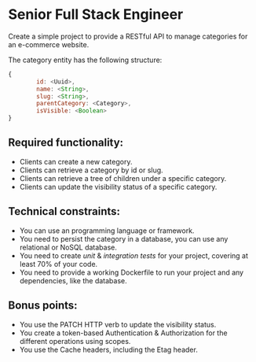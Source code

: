 # Senior Full Stack Engineer

Create a simple project to provide a RESTful API to manage categories for an e-commerce website.

The category entity has the following structure:
```javascript
{
        id: <Uuid>,
        name: <String>,
        slug: <String>,
        parentCategory: <Category>,
        isVisible: <Boolean>
}
```

## Required functionality:

* Clients can create a new category.
* Clients can retrieve a category by id or slug.
* Clients can retrieve a tree of children under a specific category.
* Clients can update the visibility status of a specific category.

## Technical constraints:

* You can use an programming language or framework.
* You need to persist the category in a database, you can use any relational or NoSQL database.
* You need to create _unit_ & _integration tests_ for your project, covering at least 70% of your code.
* You need to provide a working Dockerfile to run your project and any dependencies, like the database.

## Bonus points:
* You use the PATCH HTTP verb to update the visibility status.
* You create a token-based Authentication & Authorization for the different operations using scopes.
* You use the Cache headers, including the Etag header.
